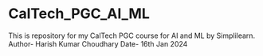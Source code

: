 # CalTech_PGC_AI_ML
This is repository for my CalTech PGC course for AI and ML by Simplilearn.
<br>
Author- Harish Kumar Choudhary
Date- 16th Jan 2024
